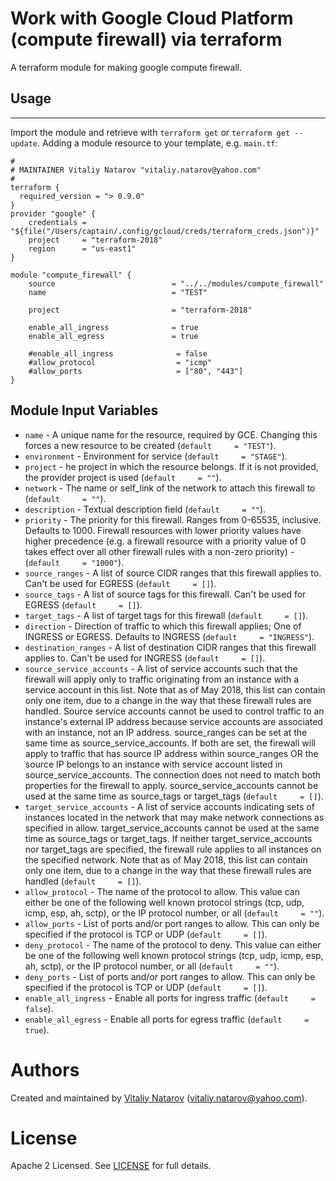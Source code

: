 # Work with Google Cloud  Platform (compute firewall) via terraform

A terraform module for making google compute firewall.

## Usage
--------

Import the module and retrieve with ```terraform get``` or ```terraform get --update```. Adding a module resource to your template, e.g. `main.tf`:

```
#
# MAINTAINER Vitaliy Natarov "vitaliy.natarov@yahoo.com"
#
terraform {
  required_version = "> 0.9.0"
}
provider "google" {
    credentials = "${file("/Users/captain/.config/gcloud/creds/terraform_creds.json")}"
    project     = "terraform-2018"
    region      = "us-east1"
}

module "compute_firewall" {
    source                          = "../../modules/compute_firewall"
    name                            = "TEST"

    project                         = "terraform-2018"

    enable_all_ingress              = true
    enable_all_egress               = true

    #enable_all_ingress              = false
    #allow_protocol                  = "icmp"
    #allow_ports                     = ["80", "443"]
}
```

Module Input Variables
----------------------
- `name` - A unique name for the resource, required by GCE. Changing this forces a new resource to be created (`default     = "TEST"`).
- `environment` - Environment for service (`default     = "STAGE"`).
- `project` - he project in which the resource belongs. If it is not provided, the provider project is used (`default     = ""`).
- `network` - The name or self_link of the network to attach this firewall to (`default     = ""`).
- `description` - Textual description field (`default     = ""`).
- `priority` - The priority for this firewall. Ranges from 0-65535, inclusive. Defaults to 1000. Firewall resources with lower priority values have higher precedence (e.g. a firewall resource with a priority value of 0 takes effect over all other firewall rules with a non-zero priority) - (`default     = "1000"`).
- `source_ranges` - A list of source CIDR ranges that this firewall applies to. Can't be used for EGRESS  (`default     = []`).
- `source_tags` - A list of source tags for this firewall. Can't be used for EGRESS  (`default     = []`).
- `target_tags` - A list of target tags for this firewall (`default     = []`).
- `direction` - Direction of traffic to which this firewall applies; One of INGRESS or EGRESS. Defaults to INGRESS (`default     = "INGRESS"`).
- `destination_ranges` - A list of destination CIDR ranges that this firewall applies to. Can't be used for INGRESS  (`default     = []`).
- `source_service_accounts` - A list of service accounts such that the firewall will apply only to traffic originating from an instance with a service account in this list. Note that as of May 2018, this list can contain only one item, due to a change in the way that these firewall rules are handled. Source service accounts cannot be used to control traffic to an instance's external IP address because service accounts are associated with an instance, not an IP address. source_ranges can be set at the same time as source_service_accounts. If both are set, the firewall will apply to traffic that has source IP address within source_ranges OR the source IP belongs to an instance with service account listed in source_service_accounts. The connection does not need to match both properties for the firewall to apply. source_service_accounts cannot be used at the same time as source_tags or target_tags (`default     = []`).
- `target_service_accounts` - A list of service accounts indicating sets of instances located in the network that may make network connections as specified in allow. target_service_accounts cannot be used at the same time as source_tags or target_tags. If neither target_service_accounts nor target_tags are specified, the firewall rule applies to all instances on the specified network. Note that as of May 2018, this list can contain only one item, due to a change in the way that these firewall rules are handled (`default     = []`).
- `allow_protocol` - The name of the protocol to allow. This value can either be one of the following well known protocol strings (tcp, udp, icmp, esp, ah, sctp), or the IP protocol number, or all  (`default     = ""`).
- `allow_ports` - List of ports and/or port ranges to allow. This can only be specified if the protocol is TCP or UDP (`default     = []`).
- `deny_protocol` - The name of the protocol to deny. This value can either be one of the following well known protocol strings (tcp, udp, icmp, esp, ah, sctp), or the IP protocol number, or all  (`default     = ""`).
- `deny_ports` - List of ports and/or port ranges to allow. This can only be specified if the protocol is TCP or UDP (`default     = []`).
- `enable_all_ingress` - Enable all ports for ingress traffic (`default     = false`).
- `enable_all_egress` - Enable all ports for egress traffic (`default     = true`).

Authors
=======

Created and maintained by [Vitaliy Natarov](https://github.com/SebastianUA)
(vitaliy.natarov@yahoo.com).

License
=======

Apache 2 Licensed. See [LICENSE](https://github.com/SebastianUA/terraform/blob/master/LICENSE) for full details.
